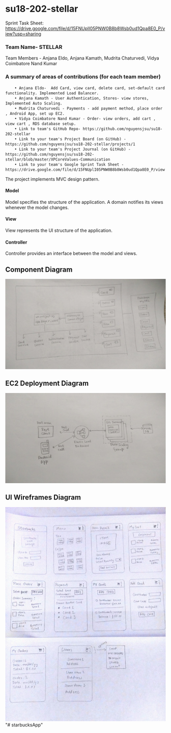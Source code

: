 # su18-202-stellar

Sprint Task Sheet:
https://drive.google.com/file/d/15FNUplI05PNW0B8b8Wsb0ud1Qpa8E0_P/view?usp=sharing

### Team Name- STELLAR
Team Members - Anjana Eldo, Anjana Kamath, Mudrita Chaturvedi, Vidya Coimbatore Nand Kumar

###  A summary of areas of contributions (for each team member)
        • Anjana Eldo-  Add Card, view card, delete card, set-default card functionality. Implemented Load Balancer.
        • Anjana Kamath - User Authentication, Stores- view stores, Implemented Auto Scaling.
        • Mudrita Chaturvedi - Payments - add payment method, place order , Android App, set up EC2.
        • Vidya Coimbatore Nand Kumar - Order- view orders, add cart , view cart , RDS database setup.
        • Link to team's GitHub Repo- https://github.com/nguyensjsu/su18-202-stellar
        • Link to your team's Project Board (on GitHub) - https://github.com/nguyensjsu/su18-202-stellar/projects/1
        • Link to your team's Project Journal (on GitHub) - https://github.com/nguyensjsu/su18-202-stellar/blob/master/XPCoreValues-Communication
        • Link to your team's Google Sprint Task Sheet - https://drive.google.com/file/d/15FNUplI05PNW0B8b8Wsb0ud1Qpa8E0_P/view
        
The project implements MVC design pattern.
#### Model 
Model specifies the structure of the application. A domain notifies its views whenever the model changes.
#### View 
View represents the UI structure of the application. 
#### Controller 
Controller provides an interface between the model and views.
        
## Component Diagram
![alt text](diagrams/componentDiagram.jpeg "this is the Component Diagram")
            
## EC2 Deployment Diagram
![alt text](diagrams/cloudDeployment.jpeg "this is the Deployment diagram")

## UI Wireframes Diagram
![alt text](diagrams/uiframes.jpeg "UI screens")
"# starbucksApp" 
